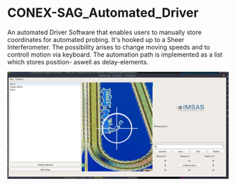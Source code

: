 # CONEX-SAG_Automated_Driver
An automated Driver Software that enables users to manually store coordinates for automated probing. It's hooked up to a Sheer Interferometer. 
The possibility arises to change moving speeds and to controll motion via keyboard. The automation path is implemented as a list which stores position- aswell as delay-elements.

![Live Demo](/media/UseCase.png)
